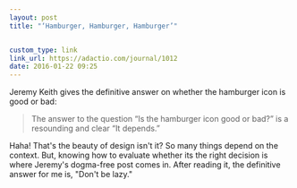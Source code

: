 ```yaml
---
layout: post
title: "‘Hamburger, Hamburger, Hamburger’"


custom_type: link
link_url: https://adactio.com/journal/1012
date: 2016-01-22 09:25
---
```

Jeremy Keith gives the definitive answer on whether the hamburger icon is good or bad:

> The answer to the question “Is the hamburger icon good or bad?” is a resounding and clear “It depends.”

Haha! That's the beauty of design isn't it? So many things depend on the context. But, knowing how to evaluate whether its the right decision is where Jeremy's dogma-free post comes in. After reading it, the definitive answer for me is, "Don't be lazy."
